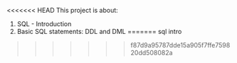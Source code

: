 <<<<<<< HEAD
This project is about:
1. SQL - Introduction
2. Basic SQL statements: DDL and DML
=======
sql intro
>>>>>>> f87d9a95787dde15a905f7ffe759820dd508082a
